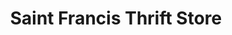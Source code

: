 ---
title: "Saint Francis Thrift Store"
url: /kettering/saint-francis-thrift-store/
shop: Gebrauchtwaren
---